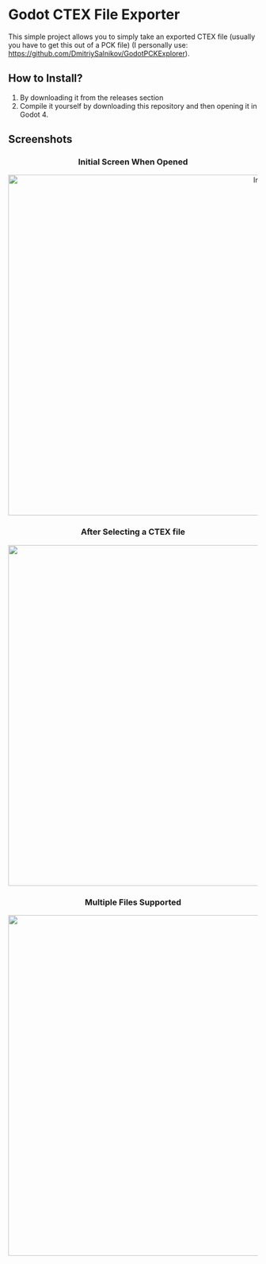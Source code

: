 # Godot CTEX File Exporter

This simple project allows you to simply take an exported CTEX file (usually you have to get this out of a PCK file) (I personally use: https://github.com/DmitriySalnikov/GodotPCKExplorer).

## How to Install?

1. By downloading it from the releases section
2. Compile it yourself by downloading this repository and then opening it in Godot 4.

## Screenshots

<center>
  <h3>Initial Screen When Opened</h3>
  <img width="1154" height="687" alt="Initial Screen when opened" src="https://github.com/user-attachments/assets/62a4b7e8-6442-47b4-91d3-e6157f0bf3be" />
  <h3>After Selecting a CTEX file</h3>
  <img width="1154" height="687" alt="After Loading an Asset" src="https://github.com/user-attachments/assets/5845954f-a012-4ae2-9e22-314617a2f537" />
  <h3>Multiple Files Supported</h3>
  <img width="1154" height="687" alt="Multiple Files Supported" src="https://github.com/user-attachments/assets/96de8565-3666-4659-9805-3da76c080259" />
</center>

